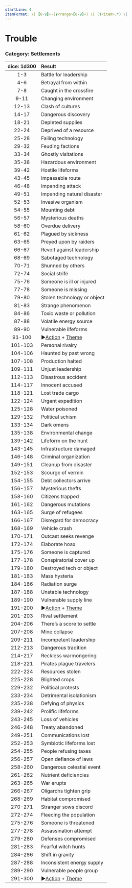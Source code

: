 ```yaml
---
startLine: 4
itemFormat: \| [0-9]+-(?<range>[0-9]+) \| (?<item>.*) \|
---
```

# Trouble
### Category: Settlements

| dice: 1d300 | Result |
|:----:|:-------|
| 1-3 | Battle for leadership |
| 4-6 | Betrayal from within |
| 7-8 | Caught in the crossfire |
| 9-11 | Changing environment |
| 12-13 | Clash of cultures |
| 14-17 | Dangerous discovery |
| 18-21 | Depleted supplies |
| 22-24 | Deprived of a resource |
| 25-28 | Failing technology |
| 29-32 | Feuding factions |
| 33-34 | Ghostly visitations |
| 35-38 | Hazardous environment |
| 39-42 | Hostile lifeforms |
| 43-45 | Impassable route |
| 46-48 | Impending attack |
| 49-51 | Impending natural disaster |
| 52-53 | Invasive organism |
| 54-55 | Mounting debt |
| 56-57 | Mysterious deaths |
| 58-60 | Overdue delivery |
| 61-62 | Plagued by sickness |
| 63-65 | Preyed upon by raiders |
| 66-67 | Revolt against leadership |
| 68-69 | Sabotaged technology |
| 70-71 | Shunned by others |
| 72-74 | Social strife |
| 75-76 | Someone is ill or injured |
| 77-78 | Someone is missing |
| 79-80 | Stolen technology or object |
| 81-83 | Strange phenomenon |
| 84-86 | Toxic waste or pollution |
| 87-88 | Volatile energy source |
| 89-90 | Vulnerable lifeforms |
| 91-100 | ▶[Action](Core_Action.md) + [Theme](Core_Theme.md) |
| 101-103 | Personal rivalry |
| 104-106 | Haunted by past wrong |
| 107-108 | Production halted |
| 109-111 | Unjust leadership |
| 112-113 | Disastrous accident |
| 114-117 | Innocent accused |
| 118-121 | Lost trade cargo |
| 122-124 | Urgent expedition |
| 125-128 | Water poisoned |
| 129-132 | Political schism |
| 133-134 | Dark omens |
| 135-138 | Environmental change |
| 139-142 | Lifeform on the hunt |
| 143-145 | Infrastructure damaged |
| 146-148 | Criminal organization |
| 149-151 | Cleanup from disaster |
| 152-153 | Scourge of vermin |
| 154-155 | Debt collectors arrive |
| 156-157 | Mysterious thefts |
| 158-160 | Citizens trapped |
| 161-162 | Dangerous mutations |
| 163-165 | Surge of refugees |
| 166-167 | Disregard for democracy |
| 168-169 | Vehicle crash |
| 170-171 | Outcast seeks revenge |
| 172-174 | Elaborate hoax |
| 175-176 | Someone is captured |
| 177-178 | Conspiratorial cover up |
| 179-180 | Destroyed tech or object |
| 181-183 | Mass hysteria |
| 184-186 | Radiation surge |
| 187-188 | Unstable technology |
| 189-190 | Vulnerable supply line |
| 191-200 | ▶[Action](Core_Action.md) + [Theme](Core_Theme.md) |
| 201-203 | Rival settlement |
| 204-206 | There’s a score to settle |
| 207-208 | Mine collapse |
| 209-211 | Incompetent leadership |
| 212-213 | Dangerous tradition |
| 214-217 | Reckless warmongering |
| 218-221 | Pirates plague travelers |
| 222-224 | Resources stolen |
| 225-228 | Blighted crops |
| 229-232 | Political protests |
| 233-234 | Detrimental isolationism |
| 235-238 | Defying of physics |
| 239-242 | Prolific lifeforms |
| 243-245 | Loss of vehicles |
| 246-248 | Treaty abandoned |
| 249-251 | Communications lost |
| 252-253 | Symbiotic lifeforms lost |
| 254-255 | People refusing taxes |
| 256-257 | Open defiance of laws |
| 258-260 | Dangerous celestial event |
| 261-262 | Nutrient deficiencies |
| 263-265 | War erupts |
| 266-267 | Oligarchs tighten grip |
| 268-269 | Habitat compromised |
| 270-271 | Stranger sows discord |
| 272-274 | Fleecing the population |
| 275-276 | Someone is threatened |
| 277-278 | Assassination attempt |
| 279-280 | Defenses compromised |
| 281-283 | Fearful witch hunts |
| 284-286 | Shift in gravity |
| 287-288 | Inconsistent energy supply |
| 289-290 | Vulnerable people group |
| 291-300 | ▶[Action](Core_Action.md) + [Theme](Core_Theme.md) |